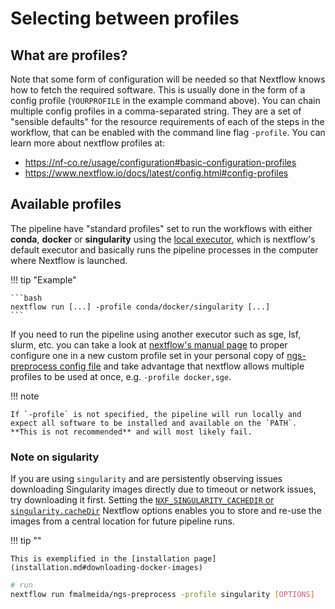 # Selecting between profiles

## What are profiles?

Note that some form of configuration will be needed so that Nextflow knows how to fetch the required software. This is usually done in the form of a config profile (`YOURPROFILE` in the example command above). You can chain multiple config profiles in a comma-separated string. They are a set of "sensible defaults" for the resource requirements of each of the steps in the workflow, that can be enabled with the command line flag `-profile`. You can learn more about nextflow profiles at:

+ <https://nf-co.re/usage/configuration#basic-configuration-profiles>
+ <https://www.nextflow.io/docs/latest/config.html#config-profiles>

## Available profiles

The pipeline have "standard profiles" set to run the workflows with either **conda**, **docker** or **singularity** using the [local executor](https://www.nextflow.io/docs/latest/executor.html), which is nextflow's default executor and basically runs the pipeline processes in the computer where Nextflow is launched.

!!! tip "Example"

    ```bash
    nextflow run [...] -profile conda/docker/singularity [...]
    ```

If you need to run the pipeline using another executor such as sge, lsf, slurm, etc. you can take a look at [nextflow's manual page](https://www.nextflow.io/docs/latest/executor.html) to proper configure one in a new custom profile set in your personal copy of [ngs-preprocess config file](https://github.com/fmalmeida/ngs-preprocess/blob/master/nextflow.config) and take advantage that nextflow allows multiple profiles to be used at once, e.g. `-profile docker,sge`.

!!! note

    If `-profile` is not specified, the pipeline will run locally and expect all software to be installed and available on the `PATH`. **This is not recommended** and will most likely fail.

### Note on sigularity

If you are using `singularity` and are persistently observing issues downloading Singularity images directly due to timeout or network issues, try downloading it first. Setting the [`NXF_SINGULARITY_CACHEDIR` or `singularity.cacheDir`](https://www.nextflow.io/docs/latest/singularity.html?#singularity-docker-hub) Nextflow options enables you to store and re-use the images from a central location for future pipeline runs.

!!! tip ""

    This is exemplified in the [installation page](installation.md#downloading-docker-images)

```bash
# run
nextflow run fmalmeida/ngs-preprocess -profile singularity [OPTIONS]
```